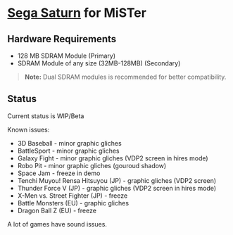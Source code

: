 # [Sega Saturn](https://en.wikipedia.org/wiki/Sega_Saturn) for MiSTer

## Hardware Requirements

- 128 MB SDRAM Module (Primary)
- SDRAM Module of any size (32MB-128MB) (Secondary)

> **Note:** Dual SDRAM modules is recommended for better compatibility.

## Status

Current status is WIP/Beta

Known issues:

- 3D Baseball - minor graphic gliches
- BattleSport - minor graphic gliches
- Galaxy Fight - minor graphic gliches (VDP2 screen in hires mode)
- Robo Pit - minor graphic gliches (gouroud shadow)
- Space Jam - freeze in demo
- Tenchi Muyou! Rensa Hitsuyou (JP) - graphic gliches (VDP2 screen)
- Thunder Force V (JP) - graphic gliches (VDP2 screen in hires mode)
- X-Men vs. Street Fighter (JP) - freeze
- Battle Monsters (EU) - graphic gliches
- Dragon Ball Z (EU) - freeze

A lot of games have sound issues.
